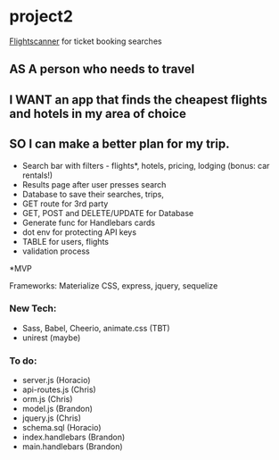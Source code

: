 # project2

[Flightscanner](https://rapidapi.com/skyscanner/api/skyscanner-flight-search/endpoints) for ticket booking searches

## AS A person who needs to travel

## I WANT an app that finds the cheapest flights and hotels in my area of choice

## SO I can make a better plan for my trip.

- Search bar with filters - flights\*, hotels, pricing, lodging (bonus: car rentals!)
- Results page after user presses search
- Database to save their searches, trips,
- GET route for 3rd party
- GET, POST and DELETE/UPDATE for Database
- Generate func for Handlebars cards
- dot env for protecting API keys
- TABLE for users, flights
- validation process

\*MVP

Frameworks: Materialize CSS, express, jquery, sequelize

### New Tech:

- Sass, Babel, Cheerio, animate.css (TBT)
- unirest (maybe)

### To do:

- server.js (Horacio)
- api-routes.js (Chris)
- orm.js (Chris)
- model.js (Brandon)
- jquery.js (Chris)
- schema.sql (Horacio)
- index.handlebars (Brandon)
- main.handlebars (Brandon)

